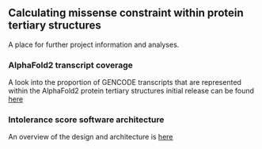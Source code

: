 ## Calculating missense constraint within protein tertiary structures

A place for further project information and analyses.

### AlphaFold2 transcript coverage

A look into the proportion of GENCODE transcripts that are represented within the AlphaFold2 protein tertiary structures initial release can be found [here](alphafold_transcript_coverage.html)

### Intolerance score software architecture

An overview of the design and architecture is [here](SoftwareArchitecture.html)

